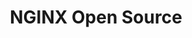 ---
title: "NGINX Open Source"
url: /app-protect-waf/install/oss
cascade: 
  nd-banner:
    enabled: true
    start-date: 2025-08-01
    md: /_banners/waf-oss-usage.md
weight: 200
---